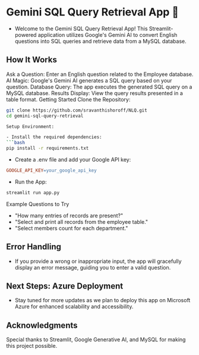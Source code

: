 # Gemini SQL Query Retrieval App 🚀
 - Welcome to the Gemini SQL Query Retrieval App! This Streamlit-powered application utilizes Google's Gemini AI to convert English questions into SQL queries and retrieve data from a MySQL database.

## How It Works
Ask a Question: Enter an English question related to the Employee database.
AI Magic: Google's Gemini AI generates a SQL query based on your question.
Database Query: The app executes the generated SQL query on a MySQL database.
Results Display: View the query results presented in a table format.
Getting Started
Clone the Repository:

```bash
git clone https://github.com/sravanthishoroff/NLQ.git
cd gemini-sql-query-retrieval

Setup Environment:

- Install the required dependencies:
```bash
pip install -r requirements.txt
```

- Create a .env file and add your Google API key:
```makefile
GOOGLE_API_KEY=your_google_api_key
```
- Run the App:
```bash
streamlit run app.py
```
 Example Questions to Try
- "How many entries of records are present?"
- "Select and print all records from the employee table."
- "Select members count for each department."
  
## Error Handling
- If you provide a wrong or inappropriate input, the app will gracefully display an error message, guiding you to enter a valid question.

## Next Steps: Azure Deployment
- Stay tuned for more updates as we plan to deploy this app on Microsoft Azure for enhanced scalability and accessibility.

## Acknowledgments
Special thanks to Streamlit, Google Generative AI, and MySQL for making this project possible.
